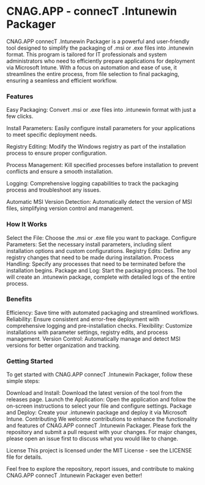# CNAG.APP - connecT .Intunewin Packager
CNAG.APP connecT .Intunewin Packager is a powerful and user-friendly tool designed to simplify the packaging of .msi or .exe files into .intunewin format. This program is tailored for IT professionals and system administrators who need to efficiently prepare applications for deployment via Microsoft Intune. With a focus on automation and ease of use, it streamlines the entire process, from file selection to final packaging, ensuring a seamless and efficient workflow.

### Features

Easy Packaging: 
Convert .msi or .exe files into .intunewin format with just a few clicks. 

Install Parameters: Easily configure install parameters for your applications to meet specific deployment needs.

Registry Editing: Modify the Windows registry as part of the installation process to ensure proper configuration.

Process Management: Kill specified processes before installation to prevent conflicts and ensure a smooth installation.

Logging: Comprehensive logging capabilities to track the packaging process and troubleshoot any issues.

Automatic MSI Version Detection: Automatically detect the version of MSI files, simplifying version control and management.

### How It Works
Select the File: Choose the .msi or .exe file you want to package.
Configure Parameters: Set the necessary install parameters, including silent installation options and custom configurations.
Registry Edits: Define any registry changes that need to be made during installation.
Process Handling: Specify any processes that need to be terminated before the installation begins.
Package and Log: Start the packaging process. The tool will create an .intunewin package, complete with detailed logs of the entire process.

### Benefits

Efficiency: Save time with automated packaging and streamlined workflows.
Reliability: Ensure consistent and error-free deployment with comprehensive logging and pre-installation checks.
Flexibility: Customize installations with parameter settings, registry edits, and process management.
Version Control: Automatically manage and detect MSI versions for better organization and tracking.

### Getting Started

To get started with CNAG.APP connecT .Intunewin Packager, follow these simple steps:

Download and Install: Download the latest version of the tool from the releases page.
Launch the Application: Open the application and follow the on-screen instructions to select your file and configure settings.
Package and Deploy: Create your .intunewin package and deploy it via Microsoft Intune.
Contributing
We welcome contributions to enhance the functionality and features of CNAG.APP connecT .Intunewin Packager. Please fork the repository and submit a pull request with your changes. For major changes, please open an issue first to discuss what you would like to change.

License
This project is licensed under the MIT License - see the LICENSE file for details.

Feel free to explore the repository, report issues, and contribute to making CNAG.APP connecT .Intunewin Packager even better!
